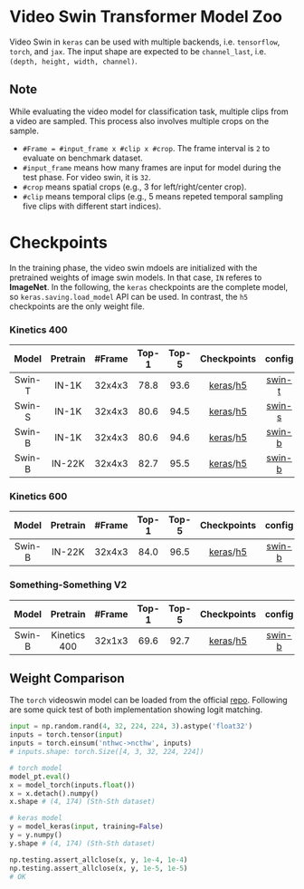 
# Video Swin Transformer Model Zoo

Video Swin in `keras` can be used with multiple backends, i.e. `tensorflow`, `torch`, and `jax`. The input shape are expected to be `channel_last`, i.e. `(depth, height, width, channel)`.

## Note

While evaluating the video model for classification task, multiple clips from a video are sampled. This process also involves multiple crops on the sample. 

- `#Frame = #input_frame x #clip x #crop`. The frame interval is `2` to evaluate on benchmark dataset. 
- `#input_frame` means how many frames are input for model during the test phase. For video swin, it is `32`.
- `#crop` means spatial crops (e.g., 3 for left/right/center crop).
- `#clip` means temporal clips (e.g., 5 means repeted temporal sampling five clips with different start indices).


# Checkpoints

In the training phase, the video swin mdoels are initialized with the pretrained weights of image swin models. In that case, `IN` referes to **ImageNet**. In the following, the `keras` checkpoints are the complete model, so `keras.saving.load_model` API can be used. In contrast, the `h5` checkpoints are the only weight file.

### Kinetics 400

| Model |  Pretrain  | #Frame | Top-1 | Top-5 | Checkpoints | config |
| :---: | :---: | :---: | :---: | :---: | :---: | :---: | 
|  Swin-T  | IN-1K  | 32x4x3 | 78.8  |  93.6  |   [keras]()/[h5]() | [swin-t](https://github.com/SwinTransformer/Video-Swin-Transformer/blob/master/configs/recognition/swin/swin_tiny_patch244_window877_kinetics400_1k.py)  |
|  Swin-S  | IN-1K  | 32x4x3 | 80.6  |  94.5  |   [keras]()/[h5]() | [swin-s](https://github.com/SwinTransformer/Video-Swin-Transformer/blob/master/configs/recognition/swin/swin_small_patch244_window877_kinetics400_1k.py)  |
|  Swin-B  | IN-1K  | 32x4x3 | 80.6  |  94.6  |   [keras]()/[h5]() | [swin-b](https://github.com/SwinTransformer/Video-Swin-Transformer/blob/master/configs/recognition/swin/swin_base_patch244_window877_kinetics400_1k.py)  |
|  Swin-B  | IN-22K | 32x4x3 | 82.7  |  95.5  |   [keras]()/[h5]() | [swin-b](https://github.com/SwinTransformer/Video-Swin-Transformer/blob/master/configs/recognition/swin/swin_base_patch244_window877_kinetics400_22k.py)  |

### Kinetics 600

| Model |  Pretrain  | #Frame | Top-1 | Top-5 | Checkpoints | config |
| :---: | :---: | :---: | :---: | :---: | :---: | :---: | 
|  Swin-B  | IN-22K | 32x4x3 | 84.0  |  96.5  |   [keras]()/[h5]()  |  [swin-b](https://github.com/SwinTransformer/Video-Swin-Transformer/blob/master/configs/recognition/swin/swin_base_patch244_window877_kinetics600_22k.py)  | 

### Something-Something V2

| Model |  Pretrain  | #Frame | Top-1 | Top-5 | Checkpoints | config |
| :---: | :---: | :---: | :---: | :---: | :---: | :---: | 
|  Swin-B  | Kinetics 400 | 32x1x3 | 69.6  |  92.7  |  [keras]()/[h5]()  |  [swin-b](https://github.com/SwinTransformer/Video-Swin-Transformer/blob/master/configs/recognition/swin/swin_base_patch244_window1677_sthv2.py)  |


## Weight Comparison

The `torch` videoswin model can be loaded from the official [repo](https://github.com/SwinTransformer/Video-Swin-Transformer). Following are some quick test of both implementation showing logit matching.

```python
input = np.random.rand(4, 32, 224, 224, 3).astype('float32')
inputs = torch.tensor(input)
inputs = torch.einsum('nthwc->ncthw', inputs)
# inputs.shape: torch.Size([4, 3, 32, 224, 224])

# torch model
model_pt.eval()
x = model_torch(inputs.float())
x = x.detach().numpy()
x.shape # (4, 174) (Sth-Sth dataset)

# keras model
y = model_keras(input, training=False)
y = y.numpy()
y.shape # (4, 174) (Sth-Sth dataset)

np.testing.assert_allclose(x, y, 1e-4, 1e-4)
np.testing.assert_allclose(x, y, 1e-5, 1e-5)
# OK
```
